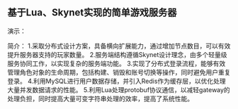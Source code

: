 ## 基于Lua、Skynet实现的简单游戏服务器
演示：

简介：
1.采取分布式设计方案，具备横向扩展能力，通过增加节点数目，可以有效提升服务器支持的玩家数量。
2.服务端结构遵循Skynet设计理念，由多个轻量级服务协同工作，以实现复杂的服务端功能。
3.实现了分布式登录流程，能够有效管理角色对象的生命周期，包括构建、销毁和账号切换等操作，同时避免用户重复登录。
4.利用MySQL进行用户数据存储，并引入Redis作为缓存层，以优化处理大量并发数据请求的性能。
5.利用Lua处理protobuf协议通信，以减轻gateway的处理负担，同时提高大量可变字符串处理的效率，提高了系统性能。

